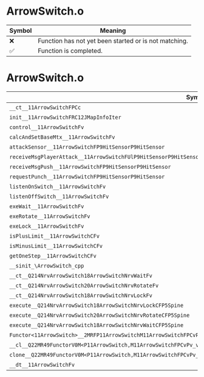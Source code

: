 # ArrowSwitch.o
| Symbol | Meaning 
| ------------- | ------------- 
| :x: | Function has not yet been started or is not matching. 
| :white_check_mark: | Function is completed. 


# ArrowSwitch.o
| Symbol | Decompiled? |
| ------------- | ------------- |
| `__ct__11ArrowSwitchFPCc` | :white_check_mark: |
| `init__11ArrowSwitchFRC12JMapInfoIter` | :white_check_mark: |
| `control__11ArrowSwitchFv` | :white_check_mark: |
| `calcAndSetBaseMtx__11ArrowSwitchFv` | :white_check_mark: |
| `attackSensor__11ArrowSwitchFP9HitSensorP9HitSensor` | :white_check_mark: |
| `receiveMsgPlayerAttack__11ArrowSwitchFUlP9HitSensorP9HitSensor` | :white_check_mark: |
| `receiveMsgPush__11ArrowSwitchFP9HitSensorP9HitSensor` | :white_check_mark: |
| `requestPunch__11ArrowSwitchFP9HitSensorP9HitSensor` | :white_check_mark: |
| `listenOnSwitch__11ArrowSwitchFv` | :white_check_mark: |
| `listenOffSwitch__11ArrowSwitchFv` | :white_check_mark: |
| `exeWait__11ArrowSwitchFv` | :white_check_mark: |
| `exeRotate__11ArrowSwitchFv` | :x: |
| `exeLock__11ArrowSwitchFv` | :white_check_mark: |
| `isPlusLimit__11ArrowSwitchCFv` | :white_check_mark: |
| `isMinusLimit__11ArrowSwitchCFv` | :white_check_mark: |
| `getOneStep__11ArrowSwitchCFv` | :x: |
| `__sinit_\ArrowSwitch_cpp` | :white_check_mark: |
| `__ct__Q214NrvArrowSwitch18ArrowSwitchNrvWaitFv` | :white_check_mark: |
| `__ct__Q214NrvArrowSwitch20ArrowSwitchNrvRotateFv` | :white_check_mark: |
| `__ct__Q214NrvArrowSwitch18ArrowSwitchNrvLockFv` | :white_check_mark: |
| `execute__Q214NrvArrowSwitch18ArrowSwitchNrvLockCFP5Spine` | :white_check_mark: |
| `execute__Q214NrvArrowSwitch20ArrowSwitchNrvRotateCFP5Spine` | :white_check_mark: |
| `execute__Q214NrvArrowSwitch18ArrowSwitchNrvWaitCFP5Spine` | :white_check_mark: |
| `Functor<11ArrowSwitch>__2MRFP11ArrowSwitchM11ArrowSwitchFPCvPv_v_Q22MR49FunctorV0M<P11ArrowSwitch,M11ArrowSwitchFPCvPv_v>` | :white_check_mark: |
| `__cl__Q22MR49FunctorV0M<P11ArrowSwitch,M11ArrowSwitchFPCvPv_v>CFv` | :white_check_mark: |
| `clone__Q22MR49FunctorV0M<P11ArrowSwitch,M11ArrowSwitchFPCvPv_v>CFP7JKRHeap` | :white_check_mark: |
| `__dt__11ArrowSwitchFv` | :white_check_mark: |
